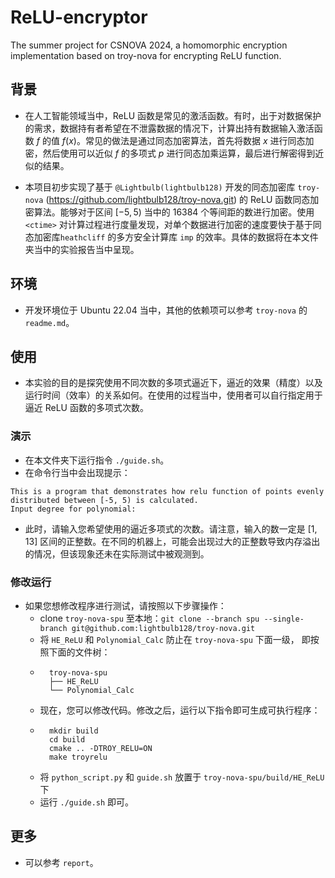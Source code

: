# ReLU-encryptor
The summer project for CSNOVA 2024, a homomorphic encryption implementation based on troy-nova for encrypting ReLU function.

## 背景
* 在人工智能领域当中，ReLU 函数是常见的激活函数。有时，出于对数据保护的需求，数据持有者希望在不泄露数据的情况下，计算出持有数据输入激活函数 $f$ 的值 $f(x)$。常见的做法是通过同态加密算法，首先将数据 $x$ 进行同态加密，然后使用可以近似 $f$ 的多项式 $p$ 进行同态加乘运算，最后进行解密得到近似的结果。<br>

* 本项目初步实现了基于 `@Lightbulb(lightbulb128)` 开发的同态加密库 `troy-nova` (https://github.com/lightbulb128/troy-nova.git) 的 ReLU 函数同态加密算法。能够对于区间 $[-5, 5)$ 当中的 $16384$ 个等间距的数进行加密。使用 `<ctime>` 对计算过程进行度量发现，对单个数据进行加密的速度要快于基于同态加密库`heathcliff` 的多方安全计算库 `imp` 的效率。具体的数据将在本文件夹当中的实验报告当中呈现。<br>


## 环境
* 开发环境位于 Ubuntu 22.04 当中，其他的依赖项可以参考 `troy-nova` 的 `readme.md`。

## 使用
* 本实验的目的是探究使用不同次数的多项式逼近下，逼近的效果（精度）以及运行时间（效率）的关系如何。在使用的过程当中，使用者可以自行指定用于逼近 ReLU 函数的多项式次数。
### 演示
* 在本文件夹下运行指令 `./guide.sh`。
* 在命令行当中会出现提示：
```
This is a program that demonstrates how relu function of points evenly distributed between [-5, 5) is calculated.
Input degree for polynomial:
```
* 此时，请输入您希望使用的逼近多项式的次数。请注意，输入的数一定是 $[1, 13]$ 区间的正整数。在不同的机器上，可能会出现过大的正整数导致内存溢出的情况，但该现象还未在实际测试中被观测到。
### 修改运行
* 如果您想修改程序进行测试，请按照以下步骤操作：
    * clone `troy-nova-spu` 至本地：`git clone --branch spu --single-branch git@github.com:lightbulb128/troy-nova.git`
    * 将 `HE_ReLU` 和 `Polynomial_Calc` 防止在 `troy-nova-spu` 下面一级， 即按照下面的文件树：
    * ```
        troy-nova-spu
        ├── HE_ReLU
        └── Polynomial_Calc
        ```
    * 现在，您可以修改代码。修改之后，运行以下指令即可生成可执行程序：
    * ```
        mkdir build
        cd build
        cmake .. -DTROY_RELU=ON
        make troyrelu
        ```
    * 将 `python_script.py` 和 `guide.sh` 放置于 `troy-nova-spu/build/HE_ReLU` 下
    * 运行 `./guide.sh` 即可。
## 更多
* 可以参考 `report`。
